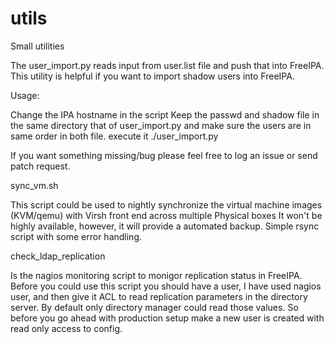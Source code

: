 utils
========

Small utilities

The user_import.py reads input from user.list file and push that into FreeIPA. This utility is helpful if you want to import shadow users into FreeIPA.

Usage:

Change the IPA hostname in the script
Keep the passwd and shadow file in the same directory that of user_import.py and make sure the users are in same order in both file.
execute it ./user_import.py

If you want something missing/bug please feel free to log an issue or send patch request.


sync_vm.sh

This script could be used to nightly synchronize the virtual machine images (KVM/qemu) with Virsh front end across multiple Physical boxes
It won't be highly available, however, it will provide a automated backup. Simple rsync script with some error handling.

check_ldap_replication

Is the nagios monitoring script to monigor replication status in FreeIPA. Before you could use this script you should have a user, I have used nagios user, and then give it ACL to read replication parameters in the directory server. By default only directory manager could read those values. So before you go ahead with production setup make a new user is created with read only access to config.
